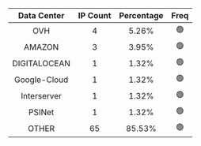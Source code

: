 | Data Center | IP Count | Percentage | Freq |
|:------------:|:--------:|:-----------:|:-----:|
| OVH | 4 | 5.26% | 🟢 |
| AMAZON | 3 | 3.95% | 🟢 |
| DIGITALOCEAN | 1 | 1.32% | 🟢 |
| Google-Cloud | 1 | 1.32% | 🟢 |
| Interserver | 1 | 1.32% | 🟢 |
| PSINet | 1 | 1.32% | 🟢 |
| OTHER | 65 | 85.53% | 🟢 |